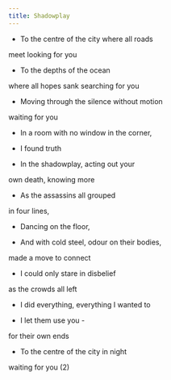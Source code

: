 ```yaml
---
title: Shadowplay
---
```


- To the centre of the city where all roads

meet looking for you

- To the depths of the ocean

where all hopes sank searching for you

- Moving through the silence without motion

waiting for you

- In a room with no window in the corner,

- I found truth



- In the shadowplay, acting out your

own death, knowing more

- As the assassins all grouped

in four lines,

- Dancing on the floor,

- And with cold steel, odour on their bodies,

made a move to connect

- I could only stare in disbelief

as the crowds all left



- I did everything, everything I wanted to

- I let them use you -

for their own ends

- To the centre of the city in night

waiting for you (2)







